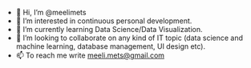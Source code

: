 - 👋 Hi, I’m @meelimets
- 👀 I’m interested in continuous personal development.
- 🌱 I’m currently learning Data Science/Data Visualization.
- 💞️ I’m looking to collaborate on any kind of IT topic (data science and machine learning, database management, UI design etc).
- 📫 To reach me write meeli.mets@gmail.com

<!---
meelimets/meelimets is a ✨ special ✨ repository because its `README.md` (this file) appears on your GitHub profile.
You can click the Preview link to take a look at your changes.
--->
